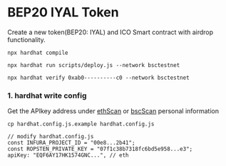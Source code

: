 # BEP20 IYAL Token

Create a new token(BEP20: IYAL) and ICO Smart contract with airdrop functionality.

```shell
npx hardhat compile
```
```shell
npx hardhat run scripts/deploy.js --network bsctestnet
```
```shell
npx hardhat verify 0xab0----------c0 --network bsctestnet
```

### 1. hardhat write config
Get the APIkey address under [ethScan](https://etherscan.io/myapikey) or [bscScan](https://bscscan.com/myapikey) personal information 
```shell
cp hardhat.config.js.example hardhat.config.js

// modify hardhat.config.js
const INFURA_PROJECT_ID = "00e8...2b41";
const ROPSTEN_PRIVATE_KEY = "07f1c38b7318fc6bd5e958...e3";
apiKey: "EQF6AY17HK1574GNC...", // eth
```
